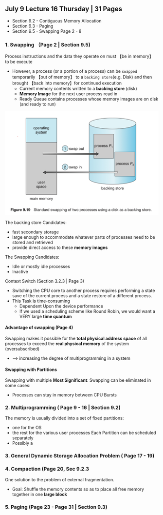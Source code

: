 ## July 9 Lecture 16 Thursday | 31 Pages
- Section 9.2 - Contiguous Memory Allocation
- Section 9.3 - Paging
- Section 9.5 - Swapping Page 2 - 8


### 1. Swapping （Page 2 | Section 9.5)
Process instructions and the data they operate on must 【be in memory】 to be execute 
- However, a process (or a portion of a process) can be `swapped` temporarily 【out of memory】 to a `backing store`(e.g. Disk) and then brought 【back into memory】for continued execution
  - Current memory contents written to a **backing store** (disk)
  - **Memory Image** for the next user process read in
  - Ready Queue contains processes whose memory images are on disk (and ready to run)

![Swapping](imgs/swapping.jpeg)

The backing store Candidates:
- fast secondary storage
- large enough to accommodate whatever parts of processes need to be stored and retrieved
- provide direct access to these **memory images**

The Swapping Candidates:
- Idle or mostly idle processes
- Inactive

Context Switch (Section 3.2.3 | Page 3)
- Switching the CPU core to another process requires performing a state save of the current process and a state restore of a different process.
- This Task is time-consuming
  - Dependent Upon the device performance
  - If we used a scheduling scheme like Round Robin, we would want a VERY large **time quantum**

#### Advantage of swapping (Page 4)
Swapping makes it possible for the **total physical address space** of all processes to exceed the **real physical memory** of the system (oversubscribed)
- ==> increasing the degree of multiprogramming in a system
#### Swapping with Partitions
Swapping with multiple
**Most Significant**: Swapping can be eliminated in some cases:
- Processes can stay in memory between CPU Bursts
### 2. Multiprogramming ( Page 9 - 16 | Section 9.2)
The memory is usually divided into a set of fixed partitions:
- one for the OS
- the rest for the various user processes
Each Partition can be scheduled separately
- Possibly a 
### 3. General Dynamic Storage Allocation Problem ( Page 17 - 19)
### 4. Compaction (Page 20, Sec 9.2.3
One solution to the problem of external fragmentation.
- Goal: Shuffle the memory contents so as to place all free memory together in one **large block**

### 5. Paging (Page 23 - Page 31 | Section 9.3)
